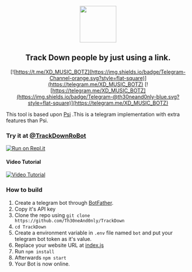 <p align='center'><img style="height:100px;width:100px" src="icon.png" ></p>

<h2 align='center'>Track Down people by just using a link.</h2>

<div align="center">

[![https://t.me/XD_MUSIC_BOTZ](https://img.shields.io/badge/Telegram-Channel-orange.svg?style=flat-square)](https://telegram.me/XD_MUSIC_BOTZ)
[![https://telegram.me/XD_MUSIC_BOTZ](https://img.shields.io/badge/Telegram-@th30neand0nly-blue.svg?style=flat-square)](https://telegram.me/XD_MUSIC_BOTZ)

</div>

This tool is based upon [Psi](https://github.com/Th30neAnd0nly/Psi) .This is a telegram implementation with extra features than Psi.
### Try it at [@TrackDownRoBot](https://t.me/XD_MUSIC_BOTZ)


[![Run on Repl.it](https://repl.it/badge/github/DIGITALBOTXD/TrackDown)](https://repl.it/github/DIGITALBOTXD/TrackDown)
 
#### Video Tutorial 

[![Video Tutorial](https://github.com/DIGITALBOTXD/TrackDown/blob/main)](https://github.com/DIGITALBOTXD/TrackDown/blob/main/vid.mp4?raw=true)
 

### How to build
1. Create a telegram bot through [BotFather](https://t.me/BotFather).
1. Copy it's API key
1. Clone the repo using `git clone https://github.com/Th30neAnd0nly/TrackDown`
1. `cd TrackDown`
1. Create a environment variable in `.env` file named `bot` and put your telegram bot token as it's value.
1. Replace your website URL at [index.js](https://github.com/DIGITALBOTXD/TrackDown/blob/8d2b963bc96d34282589d47240a9db56b5ce79f5/index.js#L15)
1. Run `npm install`
1. Afterwards `npm start`
1. Your Bot is now online.
